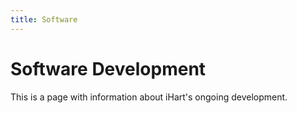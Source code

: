 ```yaml
---
title: Software
---
```


# Software Development

This is a page with information about iHart&#39;s ongoing development.
